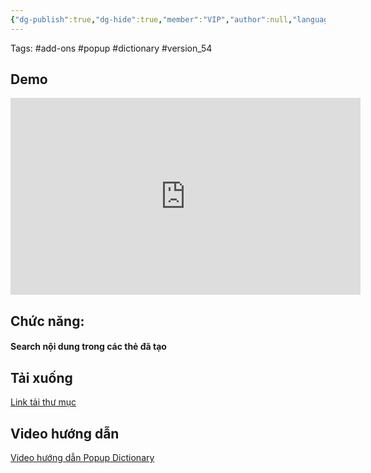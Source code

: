 ```yaml
---
{"dg-publish":true,"dg-hide":true,"member":"VIP","author":null,"language":null,"tags":null,"title":"Popup Dictionary","permalink":"/vi-top-addons/popup-dictionary/","hide":true,"dgPassFrontmatter":true}
---
```


Tags: #add-ons #popup #dictionary #version_54

## Demo

<iframe width="560" height="315" src="https://www.youtube.com/embed/05ubrNHqvqM?si=K6l9pqGYWK3kWb_W" title="YouTube video player" frameborder="0" allow="accelerometer; autoplay; clipboard-write; encrypted-media; gyroscope; picture-in-picture; web-share" allowfullscreen></iframe>

## Chức năng:
#### Search nội dung trong các thẻ đã tạo

## Tải xuống

[Link tải thư mục](https://1drv.ms/f/s!AnGRjCvbms2VirEmojNokLoUEF-hqA?e=8Qfrky)

## Video hướng dẫn

[Video hướng dẫn Popup Dictionary](https://www.facebook.com/groups/ankikhoa2/posts/691362259712743/)


